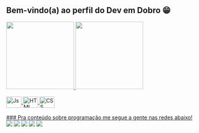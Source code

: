 ## Bem-vindo(a) ao perfil do Dev em Dobro 😁
<div>
<a href="https://github.com/devemdobro">
<img height="180em" src="https://github-readme-stats.vercel.app/api?
username=devemdobro&show_icons=true&theme=tokyonight&include_all_commits=true&count_pr
ivate=true"/>
<img height="180em" src="https://github-readme-stats.vercel.app/api/top-langs/?
username=devemdobro&layout=compact&langs_count=6&theme=tokyonight"/>
</div>
<div style="display: inline_block"><br>
<img align="center" alt="Js" height="30" width="40"
src="https://raw.githubusercontent.com/devicons/devicon/master/icons/javascript/javasc
ript-plain.svg">
<img align="center" alt="HTML" height="30" width="40"
src="https://raw.githubusercontent.com/devicons/devicon/master/icons/html5/html5-
original.svg">
<img align="center" alt="CSS" height="30" width="40"
src="https://raw.githubusercontent.com/devicons/devicon/master/icons/css3/css3-
original.svg">
</div>
<br>
### Pra conteúdo sobre programação me segue a gente nas redes abaixo!
<div>
<a href="https://www.youtube.com/devemdobro" target="_blank"><img
src="https://img.shields.io/badge/YouTube-FF0000?style=for-the-
badge&logo=youtube&logoColor=white" target="_blank"></a>
<a href="https://instagram.com/devemdobro" target="_blank"><img
src="https://img.shields.io/badge/-Instagram-%23E4405F?style=for-the-
badge&logo=instagram&logoColor=white" target="_blank"></a>
<a href="https://discord.gg/5DVhGKVf4h" target="_blank"><img
src="https://img.shields.io/badge/Discord-7289DA?style=for-the-
badge&logo=discord&logoColor=white" target="_blank"></a>
<a href = "mailto:gemeos@devemdobro.com"><img src="https://img.shields.io/badge/-
Gmail-%23333?style=for-the-badge&logo=gmail&logoColor=white" target="_blank"></a>
<a href="https://www.linkedin.com/in/ricardohdias" target="_blank"><img
src="https://img.shields.io/badge/-LinkedIn-%230077B5?style=for-the-
badge&logo=linkedin&logoColor=white" target="_blank"></a>
</div>
